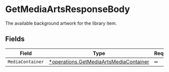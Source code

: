 # GetMediaArtsResponseBody

The available background artwork for the library item.


## Fields

| Field                                                                                           | Type                                                                                            | Required                                                                                        | Description                                                                                     |
| ----------------------------------------------------------------------------------------------- | ----------------------------------------------------------------------------------------------- | ----------------------------------------------------------------------------------------------- | ----------------------------------------------------------------------------------------------- |
| `MediaContainer`                                                                                | [*operations.GetMediaArtsMediaContainer](../../models/operations/getmediaartsmediacontainer.md) | :heavy_minus_sign:                                                                              | N/A                                                                                             |
